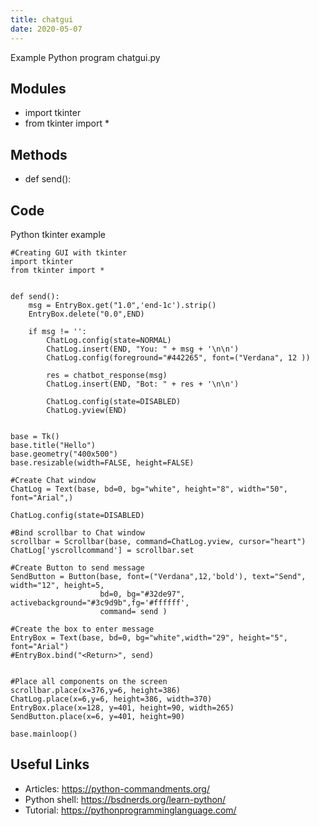 ```yaml
---
title: chatgui
date: 2020-05-07
---
```

Example Python program chatgui.py

## Modules

* import tkinter
* from tkinter import *

## Methods

* def send():

## Code

Python tkinter example

    #Creating GUI with tkinter
    import tkinter
    from tkinter import *
    
    
    def send():
        msg = EntryBox.get("1.0",'end-1c').strip()
        EntryBox.delete("0.0",END)
    
        if msg != '':
            ChatLog.config(state=NORMAL)
            ChatLog.insert(END, "You: " + msg + '\n\n')
            ChatLog.config(foreground="#442265", font=("Verdana", 12 ))
    
            res = chatbot_response(msg)
            ChatLog.insert(END, "Bot: " + res + '\n\n')
    
            ChatLog.config(state=DISABLED)
            ChatLog.yview(END)
    
    
    base = Tk()
    base.title("Hello")
    base.geometry("400x500")
    base.resizable(width=FALSE, height=FALSE)
    
    #Create Chat window
    ChatLog = Text(base, bd=0, bg="white", height="8", width="50", font="Arial",)
    
    ChatLog.config(state=DISABLED)
    
    #Bind scrollbar to Chat window
    scrollbar = Scrollbar(base, command=ChatLog.yview, cursor="heart")
    ChatLog['yscrollcommand'] = scrollbar.set
    
    #Create Button to send message
    SendButton = Button(base, font=("Verdana",12,'bold'), text="Send", width="12", height=5,
                        bd=0, bg="#32de97", activebackground="#3c9d9b",fg='#ffffff',
                        command= send )
    
    #Create the box to enter message
    EntryBox = Text(base, bd=0, bg="white",width="29", height="5", font="Arial")
    #EntryBox.bind("<Return>", send)
    
    
    #Place all components on the screen
    scrollbar.place(x=376,y=6, height=386)
    ChatLog.place(x=6,y=6, height=386, width=370)
    EntryBox.place(x=128, y=401, height=90, width=265)
    SendButton.place(x=6, y=401, height=90)
    
    base.mainloop()

## Useful Links

- Articles: https://python-commandments.org/
- Python shell: https://bsdnerds.org/learn-python/
- Tutorial: https://pythonprogramminglanguage.com/
